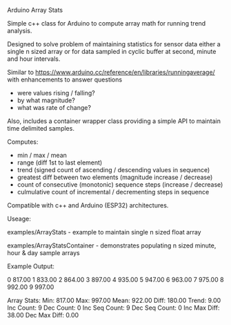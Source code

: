 Arduino Array Stats

Simple c++ class for Arduino to compute array math for running trend analysis.

Designed to solve problem of maintaining statistics for sensor data either a single n sized array or for data sampled in cyclic buffer at second, minute and hour intervals.

Similar to https://www.arduino.cc/reference/en/libraries/runningaverage/ with enhancements to answer questions 
- were values rising / falling?  
- by what magnitude?  
- what was rate of change?

Also, includes a container wrapper class providing a simple API to maintain time delimited samples. 

Computes:

- min / max / mean
- range (diff 1st to last element)
- trend (signed count of ascending / descending values in sequence)
- greatest diff between two elements (magnitude increase / decrease)
- count of consecutive (monotonic) sequence steps (increase / decrease)
- culmulative count of incremental / decrementing steps in sequence

Compatible with c++ and Arduino (ESP32) architectures.

Useage:

examples/ArrayStats - example to maintain single n sized float array

examples/ArrayStatsContainer - demonstrates populating n sized minute, hour & day sample arrays


Example Output:

   0	817.00
   1	833.00
   2	864.00
   3	897.00
   4	935.00
   5	947.00
   6	963.00
   7	975.00
   8	992.00
   9	997.00

   Array Stats:
   Min: 817.00
   Max: 997.00
   Mean: 922.00
   Diff: 180.00
   Trend: 9.00
   Inc Count: 9
   Dec Count: 0
   Inc Seq Count: 9
   Dec Seq Count: 0
   Inc Max Diff: 38.00
   Dec Max Diff: 0.00

